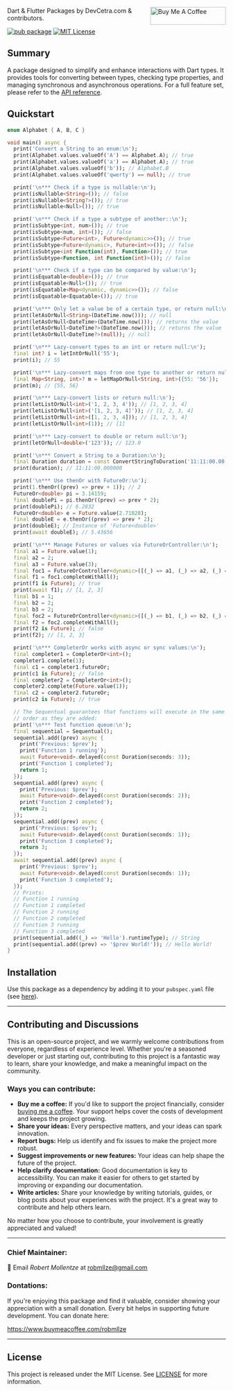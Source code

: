 <a href="https://www.buymeacoffee.com/robmllze" target="_blank"><img align="right" src="https://cdn.buymeacoffee.com/buttons/default-orange.png" alt="Buy Me A Coffee" height="41" width="174"></a>

Dart & Flutter Packages by DevCetra.com & contributors.

[![pub package](https://img.shields.io/pub/v/df_type.svg)](https://pub.dev/packages/df_type)
[![MIT License](https://img.shields.io/badge/License-MIT-blue.svg)](https://raw.githubusercontent.com/robmllze/df_type/main/LICENSE)

## Summary

A package designed to simplify and enhance interactions with Dart types. It provides tools for converting between types, checking type properties, and managing synchronous and asynchronous operations. For a full feature set, please refer to the [API reference](https://pub.dev/documentation/df_type/).

## Quickstart

```dart
enum Alphabet { A, B, C }

void main() async {
  print('Convert a String to an enum:\n');
  print(Alphabet.values.valueOf('A') == Alphabet.A); // true
  print(Alphabet.values.valueOf('a') == Alphabet.A); // true
  print(Alphabet.values.valueOf('b')); // Alphabet.B
  print(Alphabet.values.valueOf('qwerty') == null); // true

  print('\n*** Check if a type is nullable:\n');
  print(isNullable<String>()); // false
  print(isNullable<String?>()); // true
  print(isNullable<Null>()); // true

  print('\n*** Check if a type a subtype of another::\n');
  print(isSubtype<int, num>()); // true
  print(isSubtype<num, int>()); // false
  print(isSubtype<Future<int>, Future<dynamic>>()); // true
  print(isSubtype<Future<dynamic>, Future<int>>()); // false
  print(isSubtype<int Function(int), Function>()); // true
  print(isSubtype<Function, int Function(int)>()); // false

  print('\n*** Check if a type can be compared by value:\n');
  print(isEquatable<double>()); // true
  print(isEquatable<Null>()); // true
  print(isEquatable<Map<dynamic, dynamic>>()); // false
  print(isEquatable<Equatable>()); // true

  print('\n*** Only let a value be of a certain type, or return null:\n');
  print(letAsOrNull<String>(DateTime.now())); // null
  print(letAsOrNull<DateTime>(DateTime.now())); // returns the value
  print(letAsOrNull<DateTime?>(DateTime.now())); // returns the value
  print(letAsOrNull<DateTime?>(null)); // null

  print('\n*** Lazy-convert types to an int or return null:\n');
  final int? i = letIntOrNull('55');
  print(i); // 55

  print('\n*** Lazy-convert maps from one type to another or return null:\n');
  final Map<String, int>? m = letMapOrNull<String, int>({55: '56'});
  print(m); // {55, 56}

  print('\n*** Lazy-convert lists or return null:\n');
  print(letListOrNull<int>('1, 2, 3, 4')); // [1, 2, 3, 4]
  print(letListOrNull<int>('[1, 2, 3, 4]')); // [1, 2, 3, 4]
  print(letListOrNull<int>([1, 2, 3, 4])); // [1, 2, 3, 4]
  print(letListOrNull<int>(1)); // [1]

  print('\n*** Lazy-convert to double or return null:\n');
  print(letOrNull<double>('123')); // 123.0

  print('\n*** Convert a String to a Duration:\n');
  final Duration duration = const ConvertStringToDuration('11:11:00.00').toDuration();
  print(duration); // 11:11:00.000000

  print('\n*** Use thenOr with FutureOr:\n');
  print(1.thenOr((prev) => prev + 1)); // 2
  FutureOr<double> pi = 3.14159;
  final doublePi = pi.thenOr((prev) => prev * 2);
  print(doublePi); // 6.2832
  FutureOr<double> e = Future.value(2.71828);
  final doubleE = e.thenOr((prev) => prev * 2);
  print(doubleE); // Instance of 'Future<double>'
  print(await doubleE); // 5.43656

  print('\n*** Manage Futures or values via FutureOrController:\n');
  final a1 = Future.value(1);
  final a2 = 2;
  final a3 = Future.value(3);
  final foc1 = FutureOrController<dynamic>([(_) => a1, (_) => a2, (_) => a3]);
  final f1 = foc1.completeWithAll();
  print(f1 is Future); // true
  print(await f1); // [1, 2, 3]
  final b1 = 1;
  final b2 = 2;
  final b3 = 2;
  final foc2 = FutureOrController<dynamic>([(_) => b1, (_) => b2, (_) => b3]);
  final f2 = foc2.completeWithAll();
  print(f2 is Future); // false
  print(f2); // [1, 2, 3]

  print('\n*** CompleterOr works with async or sync values:\n');
  final completer1 = CompleterOr<int>();
  completer1.complete(1);
  final c1 = completer1.futureOr;
  print(c1 is Future); // false
  final completer2 = CompleterOr<int>();
  completer2.complete(Future.value(1));
  final c2 = completer2.futureOr;
  print(c2 is Future); // true

  // The Sequentual guarantees that functions will execute in the same
  // order as they are added:
  print('\n*** Test function queue:\n');
  final sequential = Sequentual();
  sequential.add((prev) async {
    print('Previous: $prev');
    print('Function 1 running');
    await Future<void>.delayed(const Duration(seconds: 3));
    print('Function 1 completed');
    return 1;
  });
  sequential.add((prev) async {
    print('Previous: $prev');
    await Future<void>.delayed(const Duration(seconds: 2));
    print('Function 2 completed');
    return 2;
  });
  sequential.add((prev) async {
    print('Previous: $prev');
    await Future<void>.delayed(const Duration(seconds: 1));
    print('Function 3 completed');
    return 3;
  });
  await sequential.add((prev) async {
    print('Previous: $prev');
    await Future<void>.delayed(const Duration(seconds: 1));
    print('Function 3 completed');
  });
  // Prints:
  // Function 1 running
  // Function 1 completed
  // Function 2 running
  // Function 2 completed
  // Function 3 running
  // Function 3 completed
  print(sequential.add((_) => 'Hello').runtimeType); // String
  print(sequential.add((prev) => '$prev World!')); // Hello World!
}
```

## Installation

Use this package as a dependency by adding it to your `pubspec.yaml` file (see [here](https://pub.dev/packages/df_type/install)).

---

## Contributing and Discussions

This is an open-source project, and we warmly welcome contributions from everyone, regardless of experience level. Whether you're a seasoned developer or just starting out, contributing to this project is a fantastic way to learn, share your knowledge, and make a meaningful impact on the community.

### Ways you can contribute:

- **Buy me a coffee:** If you'd like to support the project financially, consider [buying me a coffee](https://www.buymeacoffee.com/robmllze). Your support helps cover the costs of development and keeps the project growing.
- **Share your ideas:** Every perspective matters, and your ideas can spark innovation.
- **Report bugs:** Help us identify and fix issues to make the project more robust.
- **Suggest improvements or new features:** Your ideas can help shape the future of the project.
- **Help clarify documentation:** Good documentation is key to accessibility. You can make it easier for others to get started by improving or expanding our documentation.
- **Write articles:** Share your knowledge by writing tutorials, guides, or blog posts about your experiences with the project. It's a great way to contribute and help others learn.

No matter how you choose to contribute, your involvement is greatly appreciated and valued!

---

### Chief Maintainer:

📧 Email _Robert Mollentze_ at robmllze@gmail.com

### Dontations:

If you're enjoying this package and find it valuable, consider showing your appreciation with a small donation. Every bit helps in supporting future development. You can donate here:

https://www.buymeacoffee.com/robmllze

---

## License

This project is released under the MIT License. See [LICENSE](https://raw.githubusercontent.com/robmllze/df_type/main/LICENSE) for more information.
